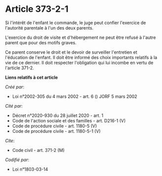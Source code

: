 # Article 373-2-1

Si l'intérêt de l'enfant le commande, le juge peut confier l'exercice de l'autorité parentale à l'un des deux parents.

L'exercice du droit de visite et d'hébergement ne peut être refusé à l'autre parent que pour des motifs graves.

Ce parent conserve le droit et le devoir de surveiller l'entretien et l'éducation de l'enfant. Il doit être informé des choix
importants relatifs à la vie de ce dernier. Il doit respecter l'obligation qui lui incombe en vertu de l'article 371-2.

**Liens relatifs à cet article**

_Créé par_:

  - Loi n°2002-305 du 4 mars 2002 - art. 6 () JORF 5 mars 2002

_Cité par_:

  - Décret n°2020-930 du 28 juillet 2020 - art. 1
  - Code de l'action sociale et des familles - art. D216-1 (V)
  - Code de procédure civile - art. 1180-5 (V)
  - Code de procédure civile - art. 1180-5-1 (V)

_Cite_:

  - Code civil - art. 371-2 (M)

_Codifié par_:

  - Loi n°1803-03-14
